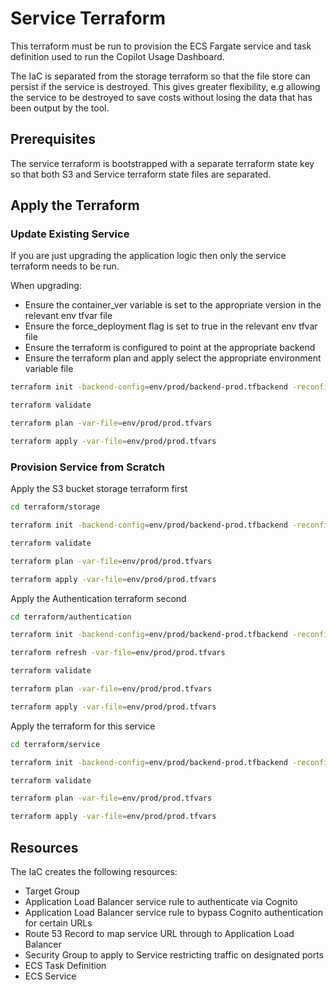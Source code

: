 # Service Terraform

This terraform must be run to provision the ECS Fargate service and task definition used to run the Copilot Usage Dashboard.

The IaC is separated from the storage terraform so that the file store can persist if the service is destroyed.  This gives greater flexibility, e.g allowing the service to be destroyed to save costs without losing the data that has been output by the tool.

## Prerequisites

The service terraform is bootstrapped with a separate terraform state key so that both S3 and Service terraform state files are separated.

## Apply the Terraform

### Update Existing Service

If you are just upgrading the application logic then only the service terraform needs to be run.

When upgrading:

- Ensure the container_ver variable is set to the appropriate version in the relevant env tfvar file
- Ensure the force_deployment flag is set to true in the relevant env tfvar file
- Ensure the terraform is configured to point at the appropriate backend
- Ensure the terraform plan and apply select the appropriate environment variable file

```bash
terraform init -backend-config=env/prod/backend-prod.tfbackend -reconfigure

terraform validate

terraform plan -var-file=env/prod/prod.tfvars

terraform apply -var-file=env/prod/prod.tfvars
```

### Provision Service from Scratch

Apply the S3 bucket storage terraform first

```bash
cd terraform/storage 

terraform init -backend-config=env/prod/backend-prod.tfbackend -reconfigure

terraform validate

terraform plan -var-file=env/prod/prod.tfvars

terraform apply -var-file=env/prod/prod.tfvars
```

Apply the Authentication terraform second

```bash
cd terraform/authentication 

terraform init -backend-config=env/prod/backend-prod.tfbackend -reconfigure

terraform refresh -var-file=env/prod/prod.tfvars

terraform validate

terraform plan -var-file=env/prod/prod.tfvars

terraform apply -var-file=env/prod/prod.tfvars
```

Apply the terraform for this service

```bash
cd terraform/service 

terraform init -backend-config=env/prod/backend-prod.tfbackend -reconfigure

terraform validate

terraform plan -var-file=env/prod/prod.tfvars

terraform apply -var-file=env/prod/prod.tfvars
```

## Resources

The IaC creates the following resources:

- Target Group
- Application Load Balancer service rule to authenticate via Cognito
- Application Load Balancer service rule to bypass Cognito authentication for certain URLs
- Route 53 Record to map service URL through to Application Load Balancer
- Security Group to apply to Service restricting traffic on designated ports
- ECS Task Definition
- ECS Service  
